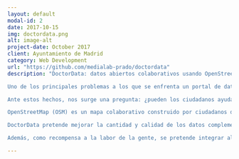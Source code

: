 ```yaml
---
layout: default
modal-id: 2
date: 2017-10-15
img: doctordata.png
alt: image-alt
project-date: October 2017
client: Ayuntamiento de Madrid
category: Web Development
url: "https://github.com/medialab-prado/doctordata"
description: "DoctorData: datos abiertos colaborativos usando OpenStreetMap \n

Uno de los principales problemas a los que se enfrenta un portal de datos abiertos es la cobertura y calidad de los datos que se encuentran en él. Éstos son generados por las propias administraciones públicas con gran esfuerzo y buscando entre la información que han ido almacenado a lo largo de los años en distintos formatos.

Ante estos hechos, nos surge una pregunta: ¿pueden los ciudadanos ayudar a las administraciones en la tarea de recolección de datos?

OpenStreetMap (OSM) es un mapa colaborativo construido por ciudadanos de todo el mundo y cuyos datos son de uso libre y bajo licencia abierta.

DoctorData pretende mejorar la cantidad y calidad de los datos complementando los conjuntos de datos presentes en el portal con la información disponible disponible en la plataforma OSM. De esta forma se involucrará a la ciudadanía de forma indirecta en esta tarea.

Además, como recompensa a la labor de la gente, se pretende integrar algunos datasets del portal de datos abiertos en OSM."

---
```

